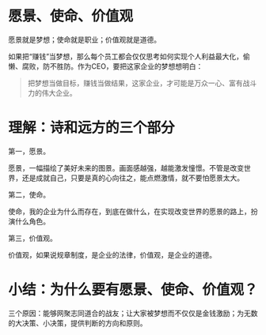 # 愿景、使命、价值观

愿景就是梦想；使命就是职业；价值观就是道德。

如果把“赚钱”当梦想，那么每个员工都会仅仅思考如何实现个人利益最大化，偷懒、腐败，防不胜防。作为CEO，要把这家企业的梦想想明白：
> 把梦想当做目标，赚钱当做结果，这家企业，才可能是万众一心、富有战斗力的伟大企业。

# 理解：诗和远方的三个部分

第一，愿景。

愿景，一幅描绘了美好未来的图景。画面感越强，越能激发憧憬。不管是改变世界，还是成就自己，只要是真的心向往之，能点燃激情，就不要怕愿景太大。

第二，使命。

使命，我的企业为什么而存在，到底在做什么，在实现改变世界的愿景的路上，扮演什么角色。

第三，价值观。

价值观，如果说规章制度，是企业的法律，价值观，是企业的道德。

# 小结：为什么要有愿景、使命、价值观？

三个原因：能够网聚志同道合的战友；让大家被梦想而不仅仅是金钱激励；为无数的大决策、小决策，提供判断的方向和原则。




